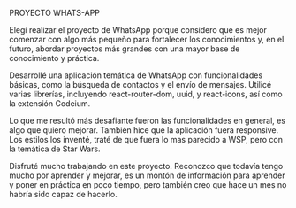 PROYECTO WHATS-APP

Elegí realizar el proyecto de WhatsApp porque considero que es mejor comenzar con algo más pequeño para fortalecer los conocimientos y, en el futuro, abordar proyectos más grandes con una mayor base de conocimiento y práctica.

Desarrollé una aplicación temática de WhatsApp con funcionalidades básicas, como la búsqueda de contactos y el envío de mensajes. Utilicé varias librerías, incluyendo react-router-dom, uuid, y react-icons, así como la extensión Codeium.

Lo que me resultó más desafiante fueron las funcionalidades en general, es algo que quiero mejorar. También hice que la aplicación fuera responsive. Los estilos los inventé, traté de que fuera lo mas parecido a WSP, pero con la
temática de Star Wars.

Disfruté mucho trabajando en este proyecto. Reconozco que todavía tengo mucho por aprender y mejorar, es un montón de información para aprender y poner en práctica en poco tiempo, pero también creo que hace un mes no habría sido capaz de hacerlo.